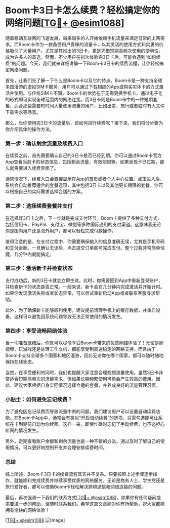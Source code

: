 # Boom卡3日卡怎么续费？轻松搞定你的网络问题[[TG💪+ @esim1088](https://t.me/s/esim1088)]

随着移动互联网的飞速发展，越来越多的人开始依赖手机流量来满足日常的上网需求。而Boom卡作为一款备受用户青睐的流量卡，以其灵活的使用方式和实惠的价格吸引了大量用户。尤其是其推出的3日卡，更是凭借短期高频次使用的便利性，成为许多人的首选。然而，不少用户在初次体验完3日卡后，可能会遇到“如何续费”的问题。今天，我们就来详细讲解一下Boom卡3日卡的续费流程，让你轻松搞定网络问题。

首先，让我们先了解一下什么是Boom卡以及它的特点。Boom卡是一种支持全球多国漫游的虚拟SIM卡服务，用户可以通过下载相应的App或购买实体卡的方式激活并使用。与传统SIM卡不同，Boom卡的优势在于无需更换手机卡，通过电子化的形式即可实现全球范围内的网络连接。而3日卡则是Boom卡中的一种短期套餐，适合那些需要短时间大量使用流量的用户，比如出差、旅行或者临时有大文件下载需求等场景。

那么，当你使用完3日卡的流量后，该如何进行续费呢？接下来，我们将分步骤为你介绍具体的操作方法。

### **第一步：确认剩余流量及续费入口**

在续费之前，首先需要确认自己的3日卡是否已经到期。你可以通过Boom卡官方App查看当前卡的状态信息，包括剩余流量、有效期限等。如果发现卡已过期，那么就需要进入续费界面了。

通常情况下，续费入口会直接显示在App的首页或者个人中心位置。点击进入后，系统会自动推荐适合的套餐选项，其中包括3日卡以及其他更长期限的套餐。你可以根据自己的实际需求选择合适的方案。

### **第二步：选择续费套餐并支付**

在选择好3日卡之后，下一步就是完成支付环节。Boom卡提供了多种支付方式，包括信用卡、PayPal、支付宝、微信等多种国际通用的支付渠道。这意味着无论你是国内用户还是海外用户，都可以轻松完成付款操作。

值得注意的是，在支付过程中，你需要确保输入的信息准确无误，尤其是手机号码和支付金额。一旦确认无误后，点击提交订单即可完成支付。整个过程非常简单快捷，几分钟内就能搞定。

### **第三步：激活新卡并检查状态**

支付成功后，新的3日卡就会立即生效。此时，你需要回到App中重新登录账户，并检查新卡的状态是否正常。一般来说，新卡会在几分钟内完成激活并开始计时。如果你发现激活失败或者状态异常，可以尝试重新启动App或者联系客服寻求帮助。

此外，为了确保新卡能够顺利使用，建议提前清理手机上的缓存数据，并重启设备。这样可以避免因系统问题导致无法正常使用的情况发生。

### **第四步：享受流畅网络体验**

当一切准备就绪后，你就可以尽情享受Boom卡带来的优质网络体验了！无论是刷视频、玩游戏还是处理工作文档，都能享受到高速稳定的网络支持。而且由于Boom卡支持全球多个国家和地区漫游，因此无论你在哪个国家，都可以随时随地保持在线状态。

当然，在享受便利的同时，我们也提醒大家注意合理规划流量使用。虽然3日卡非常适合短期高频次的流量需求，但如果长期频繁使用可能会产生较高的费用。因此，建议大家根据自身实际情况选择合适的套餐，并养成良好的流量管理习惯。

### **小贴士：如何避免忘记续费？**

为了避免因忘记续费而导致流量中断的问题，我们建议用户可以设置自动续费功能。在Boom卡App中，通常会有类似“开启自动续费”的选项，只需勾选即可让系统在卡到期前自动为你续费。这样一来，即使忙碌时忘记了手动续费，也不必担心断网的情况发生。

另外，定期查看账户余额和剩余流量也是一种不错的方法。通过及时了解自己的使用情况，可以更好地控制开支并合理安排续费时间。

### **总结**

综上所述，Boom卡3日卡的续费流程其实并不复杂。只要按照上述步骤逐步操作，就能顺利完成续费并继续享受优质的网络服务。无论是商务人士、学生党还是旅行爱好者，都可以借助Boom卡轻松解决跨境通信和网络连接的问题。

最后，再次强调一下我们的联系方式[[TG💪+ @esim1088](https://t.me/s/esim1088)]，如果你有任何疑问或需要进一步的帮助，请随时联系我们。希望这篇文章能对你有所帮助，祝大家都能拥有愉快的网络体验！

[[TG💪+ @esim1088](https://t.me/s/esim1088) ![Image](https://i.postimg.cc/4NQfJmqS/Snipaste-2025-05-13-00-14-12.png)]